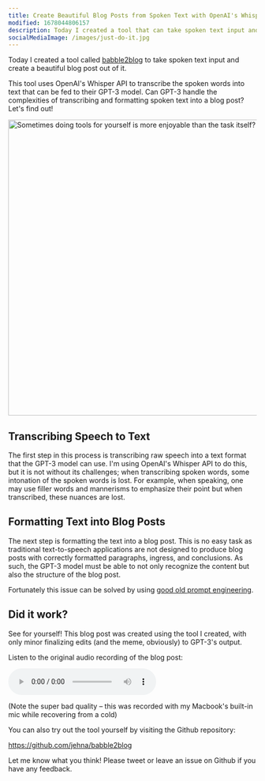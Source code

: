 ```yaml
---
title: Create Beautiful Blog Posts from Spoken Text with OpenAI's Whisper API
modified: 1678044806157
description: Today I created a tool that can take spoken text input and create a beautiful blog post out of it.
socialMediaImage: /images/just-do-it.jpg
---
```


Today I created a tool called
[babble2blog](https://github.com/jehna/babble2blog) to take spoken text input
and create a beautiful blog post out of it.

This tool uses OpenAI's Whisper API to transcribe the spoken words into text
that can be fed to their GPT-3 model. Can GPT-3 handle the complexities of
transcribing and formatting spoken text into a blog post? Let's find out!

<p><img alt="Sometimes doing tools for yourself is more enjoyable than the task itself?" src="/images/just-do-it.jpg" data-dontoptimize width="900" height="600" /></p>

## Transcribing Speech to Text

The first step in this process is transcribing raw speech into a text format
that the GPT-3 model can use. I'm using OpenAI's Whisper API to do this, but it
is not without its challenges; when transcribing spoken words, some intonation
of the spoken words is lost. For example, when speaking, one may use filler
words and mannerisms to emphasize their point but when transcribed, these
nuances are lost.

## Formatting Text into Blog Posts

The next step is formatting the text into a blog post. This is no easy task as
traditional text-to-speech applications are not designed to produce blog posts
with correctly formatted paragraphs, ingress, and conclusions. As such, the
GPT-3 model must be able to not only recognize the content but also the
structure of the blog post.

Fortunately this issue can be solved by using [good old prompt
engineering][prompt-engineering].

[prompt-engineering]:https://github.com/jehna/babble2blog/blob/f5fe182aa7b70c2492b214a799830e9e976b3a76/src/gpt3.ts#L21-L33

## Did it work?

See for yourself! This blog post was created using the tool I created, with only
minor finalizing edits (and the meme, obviously) to GPT-3's output.

Listen to the original audio recording of the blog post:

<p>
  <audio controls src="/audio/blog-post-audio.m4a">
    <a href="/audio/blog-post-audio.m4a" download>Download audio (6.4mb)</a>
  </audio>
</p>

(Note the super bad quality – this was recorded with my Macbook's built-in mic
while recovering from a cold)

You can also try out the tool yourself by visiting the Github repository:

https://github.com/jehna/babble2blog

Let me know what you think! Please tweet or leave an issue on Github if you have
any feedback.
